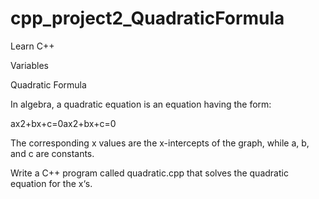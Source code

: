 # cpp_project2_QuadraticFormula

Learn C++

Variables

Quadratic Formula

In algebra, a quadratic equation is an equation having the form:

ax2+bx+c=0ax2+bx+c=0

The corresponding x values are the x-intercepts of the graph, while a, b, and c are constants.

Write a C++ program called quadratic.cpp that solves the quadratic equation for the x‘s.
